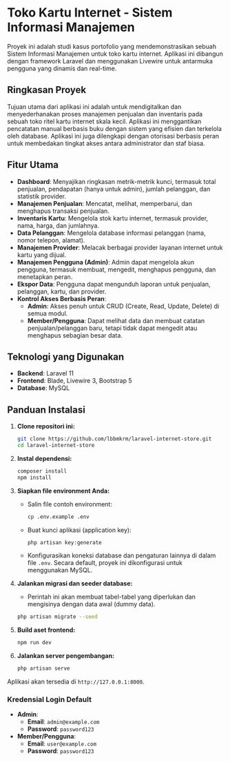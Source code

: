 # Toko Kartu Internet - Sistem Informasi Manajemen

Proyek ini adalah studi kasus portofolio yang mendemonstrasikan sebuah Sistem Informasi Manajemen untuk toko kartu internet. Aplikasi ini dibangun dengan framework Laravel dan menggunakan Livewire untuk antarmuka pengguna yang dinamis dan real-time.

## Ringkasan Proyek

Tujuan utama dari aplikasi ini adalah untuk mendigitalkan dan menyederhanakan proses manajemen penjualan dan inventaris pada sebuah toko ritel kartu internet skala kecil. Aplikasi ini menggantikan pencatatan manual berbasis buku dengan sistem yang efisien dan terkelola oleh database. Aplikasi ini juga dilengkapi dengan otorisasi berbasis peran untuk membedakan tingkat akses antara administrator dan staf biasa.

## Fitur Utama

-   **Dashboard**: Menyajikan ringkasan metrik-metrik kunci, termasuk total penjualan, pendapatan (hanya untuk admin), jumlah pelanggan, dan statistik provider.
-   **Manajemen Penjualan**: Mencatat, melihat, memperbarui, dan menghapus transaksi penjualan.
-   **Inventaris Kartu**: Mengelola stok kartu internet, termasuk provider, nama, harga, dan jumlahnya.
-   **Data Pelanggan**: Mengelola database informasi pelanggan (nama, nomor telepon, alamat).
-   **Manajemen Provider**: Melacak berbagai provider layanan internet untuk kartu yang dijual.
-   **Manajemen Pengguna (Admin)**: Admin dapat mengelola akun pengguna, termasuk membuat, mengedit, menghapus pengguna, dan menetapkan peran.
-   **Ekspor Data**: Pengguna dapat mengunduh laporan untuk penjualan, pelanggan, kartu, dan provider.
-   **Kontrol Akses Berbasis Peran**:
    -   **Admin**: Akses penuh untuk CRUD (Create, Read, Update, Delete) di semua modul.
    -   **Member/Pengguna**: Dapat melihat data dan membuat catatan penjualan/pelanggan baru, tetapi tidak dapat mengedit atau menghapus sebagian besar data.

## Teknologi yang Digunakan

-   **Backend**: Laravel 11
-   **Frontend**: Blade, Livewire 3, Bootstrap 5
-   **Database**: MySQL

## Panduan Instalasi

1.  **Clone repositori ini:**

    ```bash
    git clone https://github.com/lbbmkrm/laravel-internet-store.git
    cd laravel-internet-store
    ```

2.  **Instal dependensi:**

    ```bash
    composer install
    npm install
    ```

3.  **Siapkan file environment Anda:**

    -   Salin file contoh environment:
        ```bash
        cp .env.example .env
        ```
    -   Buat kunci aplikasi (application key):
        ```bash
        php artisan key:generate
        ```
    -   Konfigurasikan koneksi database dan pengaturan lainnya di dalam file `.env`. Secara default, proyek ini dikonfigurasi untuk menggunakan MySQL.

4.  **Jalankan migrasi dan seeder database:**

    -   Perintah ini akan membuat tabel-tabel yang diperlukan dan mengisinya dengan data awal (dummy data).

    ```bash
    php artisan migrate --seed
    ```

5.  **Build aset frontend:**

    ```bash
    npm run dev
    ```

6.  **Jalankan server pengembangan:**
    ```bash
    php artisan serve
    ```

Aplikasi akan tersedia di `http://127.0.0.1:8000`.

### Kredensial Login Default

-   **Admin**:
    -   **Email**: `admin@example.com`
    -   **Password**: `password123`
-   **Member/Pengguna**:
    -   **Email**: `user@example.com`
    -   **Password**: `password123`
